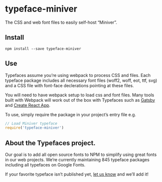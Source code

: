 
# typeface-miniver

The CSS and web font files to easily self-host “Miniver”.

## Install

`npm install --save typeface-miniver`

## Use

Typefaces assume you’re using webpack to process CSS and files. Each typeface
package includes all necessary font files (woff2, woff, eot, ttf, svg) and
a CSS file with font-face declerations pointing at these files.

You will need to have webpack setup to load css and font files. Many tools built
with Webpack will work out of the box with Typefaces such as [Gatsby](https://github.com/gatsbyjs/gatsby)
and [Create React App](https://github.com/facebookincubator/create-react-app).

To use, simply require the package in your project’s entry file e.g.

```javascript
// Load Miniver typeface
require('typeface-miniver')
```

## About the Typefaces project.

Our goal is to add all open source fonts to NPM to simplify using great fonts in
our web projects. We’re currently maintaining 845 typeface packages
including all typefaces on Google Fonts.

If your favorite typeface isn’t published yet, [let us know](https://github.com/KyleAMathews/typefaces)
and we’ll add it!
